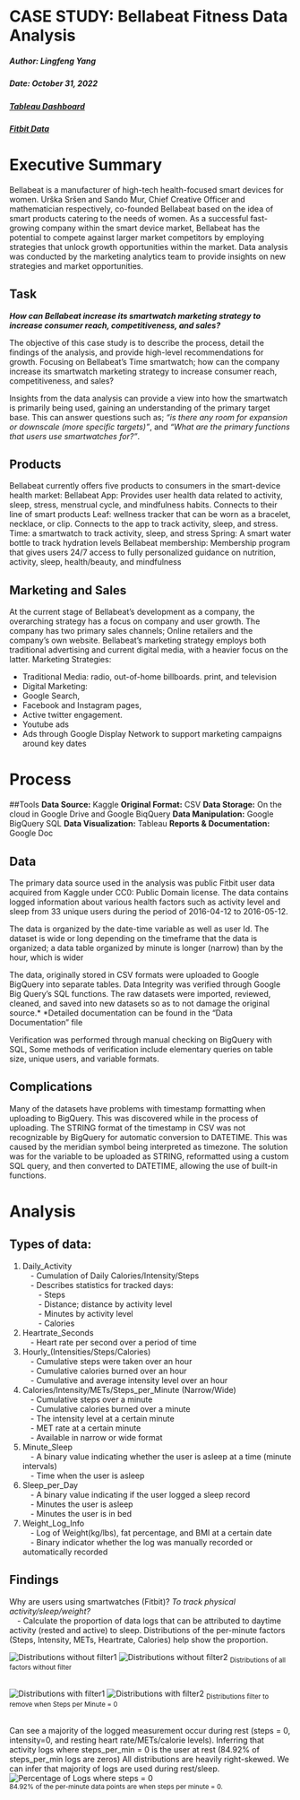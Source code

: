 # CASE STUDY: Bellabeat Fitness Data Analysis 
##### Author: Lingfeng Yang

##### Date: October 31, 2022

##### [Tableau Dashboard](https://public.tableau.com/app/profile/mike3830/viz/BellabeatProject_16672486110060/DailyActivity)

##### [Fitbit Data](https://www.kaggle.com/code/yadavameya/bellabeat-case-study-fitbit-data-analysis)

# Executive Summary
Bellabeat is a manufacturer of high-tech health-focused smart devices for women. Urška Sršen and Sando Mur, Chief Creative Officer and mathematician respectively, co-founded Bellabeat based on the idea of smart products catering to the needs of women. As a successful fast-growing company within the smart device market, Bellabeat has the potential to compete against larger market competitors by employing strategies that unlock growth opportunities within the market. Data analysis was conducted by the marketing analytics team to provide insights on new strategies and market opportunities.

## Task

**_How can Bellabeat increase its smartwatch marketing strategy to increase consumer reach, competitiveness, and sales?_**

The objective of this case study is to describe the process, detail the findings of the analysis, and provide high-level recommendations for growth. Focusing on Bellabeat’s Time smartwatch; how can the company increase its smartwatch marketing strategy to increase consumer reach, competitiveness, and sales?

Insights from the data analysis can provide a view into how the smartwatch is primarily being used, gaining an understanding of the primary target base. This can answer questions such as; *“is there any room for expansion or downscale (more specific targets)”*, and *“What are the primary functions that users use smartwatches for?”*.

## Products
Bellabeat currently offers five products to consumers in the smart-device health market:
Bellabeat App: Provides user health data related to activity, sleep, stress, menstrual cycle, and mindfulness habits. Connects to their line of smart products
Leaf: wellness tracker that can be worn as a bracelet, necklace, or clip. Connects to the app to track activity, sleep, and stress.
Time: a smartwatch to track activity, sleep, and stress
Spring: A smart water bottle to track hydration levels
Bellabeat membership: Membership program that gives users 24/7 access to fully personalized guidance on nutrition, activity, sleep, health/beauty, and mindfulness

## Marketing and Sales
At the current stage of Bellabeat’s development as a company, the overarching strategy has a focus on company and user growth. The company has two primary sales channels; Online retailers and the company’s own website. Bellabeat’s marketing strategy employs both traditional advertising and current digital media, with a heavier focus on the latter.
Marketing Strategies:
- Traditional Media: radio, out-of-home billboards. print, and television
- Digital Marketing: 
- Google Search, 
- Facebook and Instagram pages, 
- Active twitter engagement.
- Youtube ads
- Ads through Google Display Network to support marketing campaigns around key dates

# Process
##Tools
**Data Source:** Kaggle
**Original Format:** CSV
**Data Storage:** On the cloud in Google Drive and Google BiqQuery
**Data Manipulation:** Google BigQuery SQL
**Data Visualization:** Tableau
**Reports & Documentation:** Google Doc

## Data
The primary data source used in the analysis was public Fitbit user data acquired from Kaggle under CC0: Public Domain license. The data contains logged information about various health factors such as activity level and sleep from 33 unique users during the period of 2016-04-12 to 2016-05-12.

The data is organized by the date-time variable as well as user Id. The dataset is wide or long depending on the timeframe that the data is organized; a data table organized by minute is longer (narrow) than by the hour, which is wider

The data, originally stored in CSV formats were uploaded to Google BigQuery into separate tables. Data Integrity was verified through Google Big Query’s SQL functions.
The raw datasets were imported, reviewed, cleaned, and saved into new datasets so as to not damage the original source.*
*Detailed documentation can be found in the “Data Documentation” file

Verification was performed through manual checking on BigQuery with SQL, Some methods of verification include elementary queries on table size, unique users, and variable formats. 

## Complications
Many of the datasets have problems with timestamp formatting when uploading to BigQuery. This was discovered while in the process of uploading. The STRING format of the timestamp in CSV was not recognizable by BigQuery for automatic conversion to DATETIME. This was caused by the meridian symbol being interpreted as timezone. The solution was for the variable to be uploaded as STRING, reformatted using a custom SQL query, and then converted to DATETIME, allowing the use of built-in functions. 

# Analysis
## Types of data:
1. Daily_Activity
 <br />&emsp;- Cumulation of Daily Calories/Intensity/Steps
<br />&emsp;- Describes statistics for tracked days:
<br />&emsp;&emsp;- Steps
<br />&emsp;&emsp;- Distance; distance by activity level
<br />&emsp;&emsp;- Minutes by activity level
<br />&emsp;&emsp;- Calories
2. Heartrate_Seconds
<br />&emsp;- Heart rate per second over a period of time
3. Hourly_(Intensities/Steps/Calories)
<br />&emsp;- Cumulative steps were taken over an hour
<br />&emsp;- Cumulative calories burned over an hour
<br />&emsp;- Cumulative and average intensity level over an hour
4. Calories/Intensity/METs/Steps_per_Minute (Narrow/Wide)
<br />&emsp;- Cumulative steps over a minute
<br />&emsp;- Cumulative calories burned over a minute
<br />&emsp;- The intensity level at a certain minute
<br />&emsp;- MET rate at a certain minute
<br />&emsp;- Available in narrow or wide format
5. Minute_Sleep
<br />&emsp;- A binary value indicating whether the user is asleep at a time (minute intervals)
<br />&emsp;- Time when the user is asleep
6. Sleep_per_Day
<br />&emsp;- A binary value indicating if the user logged a sleep record 
<br />&emsp;- Minutes the user is asleep
<br />&emsp;- Minutes the user is in bed
7. Weight_Log_Info
<br />&emsp;- Log of Weight(kg/lbs), fat percentage, and BMI at a certain date
<br />&emsp;- Binary indicator whether the log was manually recorded or automatically recorded

## Findings
Why are users using smartwatches (Fitbit)?
*To track physical activity/sleep/weight?*
<br />&emsp;- Calculate the proportion of data logs that can be attributed to daytime activity (rested and active) to sleep. Distributions of the per-minute factors (Steps, Intensity, METs, Heartrate, Calories) help show the proportion.

![Distributions without filter1](/images/image4.png)
![Distributions without filter2](/images/image1.png)
<sub>Distributions of all factors without filter</sub><br /><br />

![Distributions with filter1](/images/image5.png)
![Distributions with filter2](/images/image6.png)
<sub>Distributions filter to remove when Steps per Minute = 0</sub><br /><br />

Can see a majority of the logged measurement occur during rest (steps = 0, intensity=0, and resting heart rate/METs/calorie levels). Inferring that activity logs where steps_per_min = 0 is the user at rest (84.92% of steps_per_min logs are zeros) All distributions are heavily right-skewed. We can infer that majority of logs are used during rest/sleep. 
![Percentage of Logs where steps = 0](/images/image7.png)
<br /><sub>84.92% of the per-minute data points are when steps per minute = 0.</sub><br /><br />
